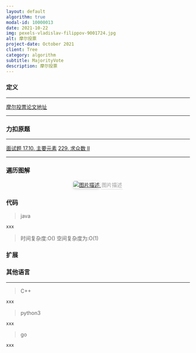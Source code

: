 ```yaml
---
layout: default
algorithm: true
modal-id: 10000013
date: 2021-10-22
img: pexels-vladislav-filippov-9001724.jpg
alt: 摩尔投票
project-date: October 2021
client: Tree
category: algorithm
subtitle: MajorityVote
description: 摩尔投票
---
```

### 定义
- - -
[摩尔投票论文地址](https://www.cs.ou.edu/~rlpage/dmtools/mjrty.pdf)
- - -

### 力扣原题
- - -
[面试题 17.10. 主要元素](https://leetcode-cn.com/problems/find-majority-element-lcci/)
[229. 求众数 II](https://leetcode-cn.com/problems/majority-element-ii/)
- - -

### 遍历图解
<center>
    <a href="https://cdn.jsdelivr.net/gh/BiggerYellow/BiggerYellow.github.io/img/图片地址.jpg">
    <img style="border-radius: 0.3125em;
    box-shadow: 0 2px 4px 0 rgba(34,36,38,.12),0 2px 10px 0 rgba(34,36,38,.08);" class="img-responsive img-centered" alt="图片描述"
    src="https://cdn.jsdelivr.net/gh/BiggerYellow/BiggerYellow.github.io/img/图片地址.jpg">
    <div style="color:orange; border-bottom: 1px solid #d9d9d9;
    display: inline-block;
    color: #999;
    padding: 2px;">图片描述</div>
    </a>
</center>


### 代码
>java

``` java
xxx
```

> 时间复杂度:O() 
> 空间复杂度为:O(1)  

### 扩展


### 其他语言
- - -
> C++

``` cpp
xxx
```
> python3

``` python
xxx
```
> go

``` go
xxx
```